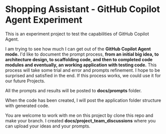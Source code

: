 # Shopping Assistant - GitHub Copilot Agent Experiment
This is an experiment project to test the capabilities of GitHub Copilot Agent.

I am trying to see how much I can get out of the **GitHub Copilot Agent mode.** I'd like to document the prompt process, **from an initial big idea, to architecture design, to scaffolding code, and then to completed code modules and eventually, an working application with testing code.** This process will take some trial and error and prompts refinement. I hope to be surprised and satisfied in the end. If this process works, we could use it for our future Projects. 

All the prompts and results will be posted to **docs/prompts** folder. 

When the code has been created, I will post the application folder structure with generated code. 

You are welcome to work with me on this project by clone this repo and make your branch. I created **docs/project_team_discussions** where you can upload your ideas and your prompts. 

